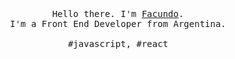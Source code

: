 <p align="center">
  <br>
  <br>
  <br>
  <samp>Hello there. I'm <a href="">Facundo</a>.<br> I'm a Front End Developer from Argentina.<br><br>#javascript, #react</samp>
  <br>
  <br>
  <br>
  <br>
</p>
